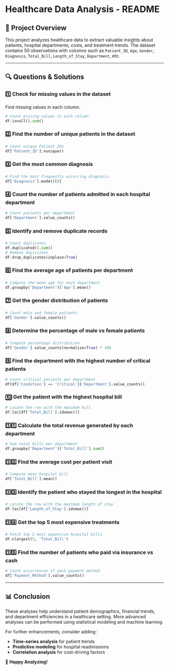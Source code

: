 # Healthcare Data Analysis - README

## 📌 Project Overview
This project analyzes healthcare data to extract valuable insights about patients, hospital departments, costs, and treatment trends. The dataset contains 50 observations with columns such as `Patient_ID`, `Age`, `Gender`, `Diagnosis`, `Total_Bill`, `Length_of_Stay`, `Department`, etc.

---

## 🔍 Questions & Solutions

### **1️⃣ Check for missing values in the dataset**
Find missing values in each column.
```python
# Count missing values in each column
df.isnull().sum()
```

### **2️⃣ Find the number of unique patients in the dataset**
```python
# Count unique Patient_IDs
df['Patient_ID'].nunique()
```

### **3️⃣ Get the most common diagnosis**
```python
# Find the most frequently occurring diagnosis
df['Diagnosis'].mode()[0]
```

### **4️⃣ Count the number of patients admitted in each hospital department**
```python
# Count patients per department
df['Department'].value_counts()
```

### **5️⃣ Identify and remove duplicate records**
```python
# Count duplicates
df.duplicated().sum()
# Remove duplicates
df.drop_duplicates(inplace=True)
```

### **6️⃣ Find the average age of patients per department**
```python
# Compute the mean age for each department
df.groupby('Department')['Age'].mean()
```

### **7️⃣ Get the gender distribution of patients**
```python
# Count male and female patients
df['Gender'].value_counts()
```

### **8️⃣ Determine the percentage of male vs female patients**
```python
# Compute percentage distribution
df['Gender'].value_counts(normalize=True) * 100
```

### **9️⃣ Find the department with the highest number of critical patients**
```python
# Count critical patients per department
df[df['Condition'] == 'Critical']['Department'].value_counts()
```

### **🔟 Get the patient with the highest hospital bill**
```python
# Locate the row with the maximum bill
df.loc[df['Total_Bill'].idxmax()]
```

### **1️⃣1️⃣ Calculate the total revenue generated by each department**
```python
# Sum total bills per department
df.groupby('Department')['Total_Bill'].sum()
```

### **1️⃣2️⃣ Find the average cost per patient visit**
```python
# Compute mean hospital bill
df['Total_Bill'].mean()
```

### **1️⃣3️⃣ Identify the patient who stayed the longest in the hospital**
```python
# Locate the row with the maximum length of stay
df.loc[df['Length_of_Stay'].idxmax()]
```

### **1️⃣4️⃣ Get the top 5 most expensive treatments**
```python
# Fetch top 5 most expensive hospital bills
df.nlargest(5, 'Total_Bill')
```

### **1️⃣5️⃣ Find the number of patients who paid via insurance vs cash**
```python
# Count occurrences of each payment method
df['Payment_Method'].value_counts()
```

---

## 📊 Conclusion
These analyses help understand patient demographics, financial trends, and department efficiencies in a healthcare setting. More advanced analyses can be performed using statistical modeling and machine learning.

For further enhancements, consider adding:
- **Time-series analysis** for patient trends
- **Predictive modeling** for hospital readmissions
- **Correlation analysis** for cost-driving factors

🚀 **Happy Analyzing!**

